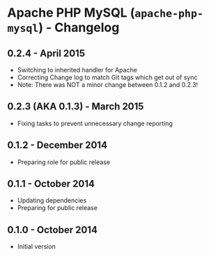 # Apache PHP MySQL (`apache-php-mysql`) - Changelog

## 0.2.4 - April 2015

* Switching to inherited handler for Apache
* Correcting Change log to match Git tags which get out of sync
* Note: There was NOT a minor change between 0.1.2 and 0.2.3!

## 0.2.3 (AKA 0.1.3) - March 2015

* Fixing tasks to prevent unnecessary change reporting

## 0.1.2 - December 2014

* Preparing role for public release

## 0.1.1 - October 2014

* Updating dependencies
* Preparing for public release

## 0.1.0 - October 2014

* Initial version
